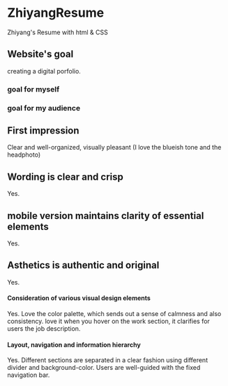 # ZhiyangResume
Zhiyang's Resume with html &amp; CSS

## Website's goal
creating a digital porfolio.
### goal for myself

### goal for my audience

## First impression
Clear and well-organized, visually pleasant (I love the blueish tone and the headphoto)
## Wording is clear and crisp
Yes.
## mobile version maintains clarity of essential elements
Yes. 
## Asthetics is authentic and original
Yes. 
#### Consideration of various visual design elements 
Yes. Love the color palette, which sends out a sense of calmness and also consistency. love it when you hover on the work section, it clarifies for users the job description.
#### Layout, navigation and information hierarchy
Yes. Different sections are separated in a clear fashion using different divider and background-color. Users are well-guided with the fixed navigation bar.
